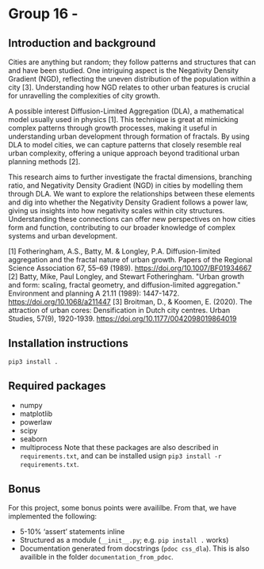 # Group 16 - 

## Introduction and background
Cities are anything but random; they follow patterns and structures that can and have been studied. One intriguing aspect is the Negativity Density Gradient (NGD), reflecting the uneven distribution of the population within a city [3]. Understanding how NGD relates to other urban features is crucial for unravelling the complexities of city growth.

A possible interest Diffusion-Limited Aggregation (DLA), a mathematical model usually used in physics [1]. This technique is great at mimicking complex patterns through growth processes, making it useful in understanding urban development through formation of fractals. By using DLA to model cities, we can capture patterns that closely resemble real urban complexity, offering a unique approach beyond traditional urban planning methods [2].

This research aims to further investigate the fractal dimensions, branching ratio, and Negativity Density Gradient (NGD) in cities by modelling them through DLA. We want to explore the relationships between these elements and dig into whether the Negativity Density Gradient follows a power law, giving us insights into how negativity scales within city structures. Understanding these connections can offer new perspectives on how cities form and function, contributing to our broader knowledge of complex systems and urban development. 


[1] Fotheringham, A.S., Batty, M. & Longley, P.A. Diffusion-limited aggregation and the fractal nature of urban growth. Papers of the Regional Science Association 67, 55–69 (1989). https://doi.org/10.1007/BF01934667
[2] Batty, Mike, Paul Longley, and Stewart Fotheringham. "Urban growth and form: scaling, fractal geometry, and diffusion-limited aggregation." Environment and planning A 21.11 (1989): 1447-1472. https://doi.org/10.1068/a211447
[3] Broitman, D., & Koomen, E. (2020). The attraction of urban cores: Densification in Dutch city centres. Urban Studies, 57(9), 1920-1939. https://doi.org/10.1177/0042098019864019



## Installation instructions

`pip3 install .`


## Required packages
- numpy
- matplotlib
- powerlaw
- scipy
- seaborn
- multiprocess
Note that these packages are also described in `requirements.txt`, and can be installed usign `pip3 install -r requirements.txt`.

## Bonus 
For this project, some bonus points were availilbe. From that, we have implemented the following:
- 5-10% ‘assert’ statements inline
- Structured as a module (`__init__.py`; e.g. `pip install .` works)
- Documentation generated from docstrings (`pdoc css_dla`). This is also availible in the folder `documentation_from_pdoc`.